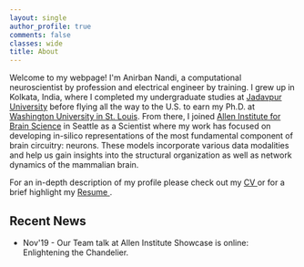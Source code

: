 ```yaml
---
layout: single
author_profile: true
comments: false
classes: wide
title: About
---
```


Welcome to my webpage! I'm Anirban Nandi, a computational neuroscientist by profession and electrical engineer by training. I grew up in Kolkata, India, where I completed my <!---
schooling : [Ramkrishna Mission Narendrapur](https://www.rkmvnarendrapur.org/),
--> undergraduate studies at [Jadavpur University](http://www.jaduniv.edu.in/) before flying all the way to the U.S. to earn my Ph.D. at [Washington University in St. Louis](https://wustl.edu/). From there, I joined [Allen Institute for Brain Science](https://alleninstitute.org/) in Seattle as a Scientist where my work has focused on developing in-silico representations of the most fundamental component of brain circuitry: neurons. These models incorporate various data modalities and help us gain insights into the structural organization as well as network dynamics of the mammalian brain. 

For an in-depth description of my profile please check out my [CV <i class="far fa-file-pdf" style="color:red;"></i>](/assets/pdfs/Anirban_Nandi_CV.pdf)  or for a brief highlight my [Resume <i class="far fa-file-pdf" style="color:red;"></i>](/assets/pdfs/Anirban_Nandi_Resume.pdf).

## Recent News

* Nov'19 - Our Team talk at Allen Institute Showcase is online: Enlightening the Chandelier. <a href="https://youtu.be/9Zwd_y_NP8o"><i class="fab fa-youtube" style="color:red;"></i></a>
